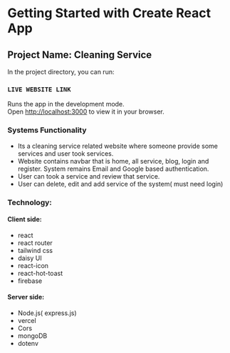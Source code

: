 # Getting Started with Create React App

## Project Name: Cleaning Service

In the project directory, you can run:

### `LIVE WEBSITE LINK`

Runs the app in the development mode.\
Open [http://localhost:3000](http://localhost:3000) to view it in your browser.

### Systems Functionality

- Its a cleaning service related website where someone provide some services and user took services.
- Website contains navbar that is home, all service, blog, login and register.
  System remains Email and Google based authentication.
- User can took a service and review that service.
- User can delete, edit and add service of the system( must need login)

### Technology:

#### Client side:

- react
- react router
- tailwind css
- daisy UI
- react-icon
- react-hot-toast
- firebase

#### Server side:

- Node.js( express.js)
- vercel
- Cors
- mongoDB
- dotenv
